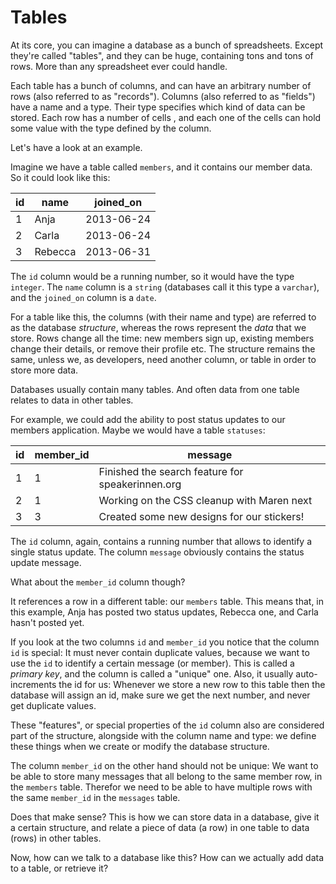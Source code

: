# Tables

At its core, you can imagine a database as a bunch of spreadsheets. Except
they're called "tables", and they can be huge, containing tons and tons of
rows. More than any spreadsheet ever could handle.

Each table has a bunch of columns, and can have an arbitrary number of rows
(also referred to as "records"). Columns (also referred to as "fields") have a
name and a type. Their type specifies which kind of data can be stored. Each
row has a number of cells , and each one of the cells can hold some value with
the type defined by the column.

Let's have a look at an example.

Imagine we have a table called `members`, and it contains our member data. So
it could look like this:

| id | name    | joined_on  |
|----|---------|------------|
| 1  | Anja    | 2013-06-24 |
| 2  | Carla   | 2013-06-24 |
| 3  | Rebecca | 2013-06-31 |

The `id` column would be a running number, so it would have the type `integer`.
The `name` column is a `string` (databases call it this type a `varchar`), and
the `joined_on` column is a `date`.

For a table like this, the columns (with their name and type) are referred to
as the database *structure*, whereas the rows represent the *data* that we
store.  Rows change all the time: new members sign up, existing members change
their details, or remove their profile etc. The structure remains the same,
unless we, as developers, need another column, or table in order to store more
data.

Databases usually contain many tables. And often data from one table relates
to data in other tables.

For example, we could add the ability to post status updates to our members
application. Maybe we would have a table `statuses`:

| id | member_id | message                                          |
|----|-----------|--------------------------------------------------|
| 1  | 1         | Finished the search feature for speakerinnen.org |
| 2  | 1         | Working on the CSS cleanup with Maren next       |
| 3  | 3         | Created some new designs for our stickers!       |

The `id` column, again, contains a running number that allows to identify a
single status update. The column `message` obviously contains the status update
message.

What about the `member_id` column though?

It references a row in a different table: our `members` table. This means that,
in this example, Anja has posted two status updates, Rebecca one, and Carla
hasn't posted yet.

If you look at the two columns `id` and `member_id` you notice that the column
`id` is special: It must never contain duplicate values, because we want to use
the `id` to identify a certain message (or member). This is called a *primary
key*, and the column is called a "unique" one. Also, it usually auto-increments
the id for us: Whenever we store a new row to this table then the database will
assign an id, make sure we get the next number, and never get duplicate values.

These "features", or special properties of the `id` column also are considered
part of the structure, alongside with the column name and type: we define
these things when we create or modify the database structure.

The column `member_id` on the other hand should not be unique: We want to be
able to store many messages that all belong to the same member row, in the
`members` table. Therefor we need to be able to have multiple rows with the
same `member_id` in the `messages` table.

Does that make sense? This is how we can store data in a database, give it a
certain structure, and relate a piece of data (a row) in one table to data
(rows) in other tables.

Now, how can we talk to a database like this? How can we actually add data to a
table, or retrieve it?
